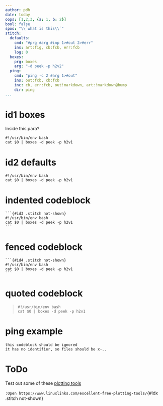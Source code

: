 ```yaml
---
author: pdh
date: today
oops: [1,2,3, {a: 1, b: 2}]
bool: false
spoo: "\\`what is this\\`"
stitch:
  defaults:
    cmd: "#prg #arg #inp 1>#out 2>#err"
    ins: art:fig, cb:fcb, err:fcb
    log: 0
  boxes:
    prg: boxes
    arg: "-d peek -p h2v2"
  ping:
    cmd: "ping -c 2 #arg 1>#out"
    ins: out:fcb, cb:fcb
    inc: cb, err:fcb, out!markdown, art:!markdown@bump
    dir: ping
...
```


# id1 boxes

Inside this para?

```{#id1 .stitch cfg=boxes caption="id1-caption"}
#!/usr/bin/env bash
cat $0 | boxes -d peek -p h2v1
```

# id2 defaults

```{#id2 .stitch .bash nou=moe fmt=stdout caption="id2-caption"}
#!/usr/bin/env bash
cat $0 | boxes -d peek -p h2v1
```

# indented codeblock

    ```{#id3 .stitch not-shown}
    #!/usr/bin/env bash
    cat $0 | boxes -d peek -p h2v1
    ```
# fenced codeblock

````
```{#id4 .stitch not-shown}
#!/usr/bin/env bash
cat $0 | boxes -d peek -p h2v1
```
````

# quoted codeblock

> ```{#id5 .lua .stitch}
> #!/usr/bin/env bash
> cat $0 | boxes -d peek -p h2v1
> ```

# ping example

```{.stitch cfg=ping arg="google.com" cid="asdf"}
this codeblock should be ignored
it has no identifier, so files should be x-..
```


# ToDo

Test out some of these [plotting tools](https://www.linuxlinks.com/excellent-free-plotting-tools/)

`:Open https://www.linuxlinks.com/excellent-free-plotting-tools/`{#idx .stitch not-shown}

